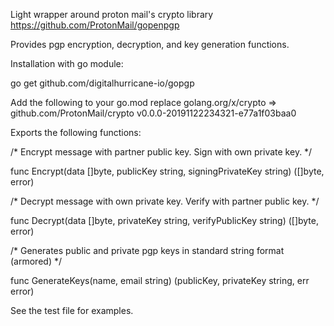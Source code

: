 Light wrapper around proton mail's crypto library https://github.com/ProtonMail/gopenpgp

Provides pgp encryption, decryption, and key generation functions.

Installation with go module:

go get github.com/digitalhurricane-io/gopgp

Add the following to your go.mod
replace golang.org/x/crypto => github.com/ProtonMail/crypto v0.0.0-20191122234321-e77a1f03baa0



Exports the following functions:

/*
Encrypt message with partner public key. Sign with own private key.
*/

func Encrypt(data []byte, publicKey string, signingPrivateKey string) ([]byte, error)

/*
Decrypt message with own private key. Verify with partner public key.
*/

func Decrypt(data []byte, privateKey string, verifyPublicKey string) ([]byte, error)

/*
Generates public and private pgp keys in standard string format (armored)
*/

func GenerateKeys(name, email string) (publicKey, privateKey string, err error)

See the test file for examples.